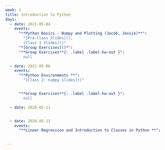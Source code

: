 ```yaml
---
week: 1
title: Introduction to Python
days:
  - date: 2021-05-04
    events:
      "**Python Basics - Numpy and Plotting (Jacob, Jessie)**":
        "[Pre-Class Slides](),
        [Class 1 Slides]()"
      "*[Group Exercises]()*":
      "**Group Exercises**{: .label .label-hw-out }":
        null

  - date: 2021-05-06
    events:
      "**Python Environments **":
        "[Class 2: numpy slides]()"


      "**Group Exercises**{: .label .label-hw-out }":
        null

  - date: 2020-05-11


  - date: 2020-05-13
    events:
      "**Linear Regression and Introduction to Classes in Python **":
  

---
```

